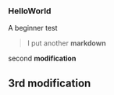 ### HelloWorld
A beginner test
> I put another **markdown**

second **modification**

## 3rd **modification**
